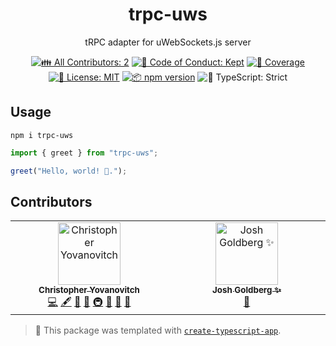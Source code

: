 <h1 align="center">trpc-uws</h1>

<p align="center">tRPC adapter for uWebSockets.js server</p>

<p align="center">
	<!-- prettier-ignore-start -->
	<!-- ALL-CONTRIBUTORS-BADGE:START - Do not remove or modify this section -->
	<a href="#contributors" target="_blank"><img alt="👪 All Contributors: 2" src="https://img.shields.io/badge/%F0%9F%91%AA_all_contributors-2-21bb42.svg" /></a>
<!-- ALL-CONTRIBUTORS-BADGE:END -->
	<!-- prettier-ignore-end -->
	<a href="https://github.com/yovanoc/trpc-uws/blob/main/.github/CODE_OF_CONDUCT.md" target="_blank"><img alt="🤝 Code of Conduct: Kept" src="https://img.shields.io/badge/%F0%9F%A4%9D_code_of_conduct-kept-21bb42" /></a>
	<a href="https://codecov.io/gh/yovanoc/trpc-uws" target="_blank"><img alt="🧪 Coverage" src="https://img.shields.io/codecov/c/github/yovanoc/trpc-uws?label=%F0%9F%A7%AA%20coverage" /></a>
	<a href="https://github.com/yovanoc/trpc-uws/blob/main/LICENSE.md" target="_blank"><img alt="📝 License: MIT" src="https://img.shields.io/badge/%F0%9F%93%9D_license-MIT-21bb42.svg"></a>
	<a href="http://npmjs.com/package/trpc-uws"><img alt="📦 npm version" src="https://img.shields.io/npm/v/trpc-uws?color=21bb42&label=%F0%9F%93%A6%20npm" /></a>
	<img alt="💪 TypeScript: Strict" src="https://img.shields.io/badge/%F0%9F%92%AA_typescript-strict-21bb42.svg" />
</p>

## Usage

```shell
npm i trpc-uws
```

```ts
import { greet } from "trpc-uws";

greet("Hello, world! 💖.");
```

## Contributors

<!-- spellchecker: disable -->
<!-- ALL-CONTRIBUTORS-LIST:START - Do not remove or modify this section -->
<!-- prettier-ignore-start -->
<!-- markdownlint-disable -->
<table>
  <tbody>
    <tr>
      <td align="center" valign="top" width="14.28%"><a href="https://devchris.me/"><img src="https://avatars.githubusercontent.com/u/7302317?v=4?s=100" width="100px;" alt="Christopher Yovanovitch"/><br /><sub><b>Christopher Yovanovitch</b></sub></a><br /><a href="https://github.com/yovanoc/trpc-uws/commits?author=yovanoc" title="Code">💻</a> <a href="#content-yovanoc" title="Content">🖋</a> <a href="https://github.com/yovanoc/trpc-uws/commits?author=yovanoc" title="Documentation">📖</a> <a href="#ideas-yovanoc" title="Ideas, Planning, & Feedback">🤔</a> <a href="#infra-yovanoc" title="Infrastructure (Hosting, Build-Tools, etc)">🚇</a> <a href="#maintenance-yovanoc" title="Maintenance">🚧</a> <a href="#projectManagement-yovanoc" title="Project Management">📆</a> <a href="#tool-yovanoc" title="Tools">🔧</a></td>
      <td align="center" valign="top" width="14.28%"><a href="http://www.joshuakgoldberg.com/"><img src="https://avatars.githubusercontent.com/u/3335181?v=4?s=100" width="100px;" alt="Josh Goldberg ✨"/><br /><sub><b>Josh Goldberg ✨</b></sub></a><br /><a href="#tool-JoshuaKGoldberg" title="Tools">🔧</a></td>
    </tr>
  </tbody>
</table>

<!-- markdownlint-restore -->
<!-- prettier-ignore-end -->

<!-- ALL-CONTRIBUTORS-LIST:END -->
<!-- spellchecker: enable -->

<!-- You can remove this notice if you don't want it 🙂 no worries! -->

> 💙 This package was templated with [`create-typescript-app`](https://github.com/JoshuaKGoldberg/create-typescript-app).
